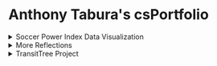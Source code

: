 # Anthony Tabura's csPortfolio


 <details>
 <summary>Soccer Power Index Data Visualization</summary>
 <h3>Links:</h3>
	<UL>
	<LI> <details>
	 <summary>Visualization Images</summary>
	    <p>
  <img src="SPI1.PNG">
<img src="SPI2.PNG">
	</p>
	</details>
<LI>  <a href="https://github.com/anthonyTabura/spiVisualization/blob/gh-pages/AJSPIFile.pde">Project Code<br></a>
	</UL>
<BLOCKQUOTE>
For this lab we were to focus on inheritance and interfaces. My lab used triginometry, PImage and randomization to create the image of turkeys flying in random increments in a circle, along with a giant corn and pilgrim hats. Since Thanksgiving was around the corner, this lab was Thanksgiving themed. The turkeys had their own code, and by using inheritence and interfaces, the other two images were able to follow the same code without any additional work. I learnt a lot about inheritence and interfaces, much more than last year.
	</BLOCKQUOTE>

</p>
 </details>

<details>
 <summary>More Reflections</summary>
 <p>
  
 1. Individual Lab Reflections are under their respective dropdown menus.
 
 </p>
 <p>
	
  2. The thing I'm most proud of in my CS development is my ability to make my code my own. Throughout the labs and projects, we had checklists to fill, and deadlines to meet, yet I always went above and beyond to implement things that made it unique to me. Whether it would be to use PImages, sound bytes, or increased interactiveibility, I always enriched my education by going further than the call of duty. 
  
  </p>
  
  <p>
	
 3. Here's an examle as a code snippet:
 
 </p>
 
   ```Java
  text("Get 350 or more to win!",20,450);
  
  
 text("Total:", 20,550);
 
 
  text(total,120,550); 
  
  
   if(total>350){
   
   
    textSize(32);
    
    
    fill(255);
    
    
    text("YOU WIN!",200,550);
    
    
    image(img,210,150);
    
    
   }
   
  total=0;
  
 ```
 <p>
	
 While this is an early example, I still made it my own. Instead of just having a You Win message, I learnt how to use Images in processing and put in an image of Dr. R. 
 
 </p>
 
 <p>
	
 4. The most difficult piece of code would be the use of javascript to combine images, sound, and keyPressed() to make an interactive project!
 
 </p>
 <p>
	
 5. Here's the code:</p>
```Java
 function preload() {
	one = loadSound("data/straightup.wav");
	two = loadSound("data/skrt.wav");
	three = loadSound("data/itslit.mp3");
	img = loadImage("data/scott.png");
}


if (key == '1') {
		sike = 1;
		adlib = 0;
		while (adlib < 1) {
			one.play();
			adlib = 1;
		}
 
  
  	move(sike) {
		//var oliver = atan((mouseY - y) / (mouseX - x));
		var oliver = Math.PI * 2;
		if (sike == 1) {
			this.x += random(-5, 5);
			this.y += random(-5, 5);
			if (mouseX < this.x) {
				this.x -= cos(oliver) * 1;
				this.y -= sin(oliver) * 1;
			} else {
				this.x += cos(oliver) * 1;
				this.y += sin(oliver) * 1;
			}
		}

```
<p>
	
6. This code was challenging because I wanted to use the sound library of processing, but I coudln't because it wasn't available on github. I also wanted the objects I created to go straight to the mouse, but it the object would always go in zig zag fashion. In order to fix this, the code was converted to java script. It used function preload() along with loadsound() and loadimage() to load the files into the program. Then, I found out how to use keyPressed() to emit images and sound in an efficient way. To make the objects move in a straight line, I used trigonometry to create a line that went along either the cos or the sin of the angle. This would create a straight line from the orgin to the mouse. 

 </p>
 </details>
<details>
 <summary>TransitTree Project</summary>
 <h3>Links:</h3>
    <p>
  <UL>
  <LI><a href="https://anthonytabura.github.io/TransitTree/">Transit Tree Project<br></a>
  
 <LI> <a href="https://github.com/anthonyTabura/TransitTree/blob/master/Dice.pde">Project Code<br></a>
	</UL>
<BLOCKQUOTE>
For this lab we were to focus on inheritance and interfaces. My lab used triginometry, PImage and randomization to create the image of turkeys flying in random increments in a circle, along with a giant corn and pilgrim hats. Since Thanksgiving was around the corner, this lab was Thanksgiving themed. The turkeys had their own code, and by using inheritence and interfaces, the other two images were able to follow the same code without any additional work. I learnt a lot about inheritence and interfaces, much more than last year.
	</BLOCKQUOTE>

</p>
 </details>
